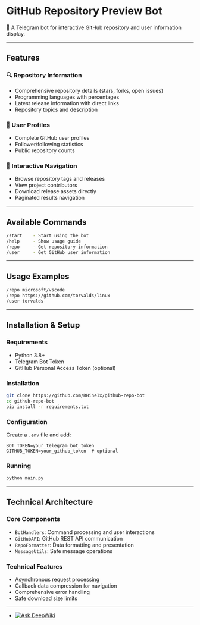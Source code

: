 # GitHub Repository Preview Bot

🤖 A Telegram bot for interactive GitHub repository and user information display.

---

## Features

### 🔍 Repository Information

- Comprehensive repository details (stars, forks, open issues)
- Programming languages with percentages
- Latest release information with direct links
- Repository topics and description

### 👤 User Profiles

- Complete GitHub user profiles
- Follower/following statistics
- Public repository counts

### 🚀 Interactive Navigation

- Browse repository tags and releases
- View project contributors
- Download release assets directly
- Paginated results navigation

---

## Available Commands

```bash
/start    - Start using the bot  
/help     - Show usage guide  
/repo     - Get repository information  
/user     - Get GitHub user information  
```

---

## Usage Examples

```bash
/repo microsoft/vscode  
/repo https://github.com/torvalds/linux  
/user torvalds  
```

---

## Installation & Setup

### Requirements

- Python 3.8+
- Telegram Bot Token
- GitHub Personal Access Token (optional)

### Installation

```bash
git clone https://github.com/RHineIx/github-repo-bot  
cd github-repo-bot  
pip install -r requirements.txt  
```

### Configuration

Create a `.env` file and add:

```env
BOT_TOKEN=your_telegram_bot_token  
GITHUB_TOKEN=your_github_token  # optional  
```

### Running

```bash
python main.py
```

---

## Technical Architecture

### Core Components

- `BotHandlers`: Command processing and user interactions  
- `GitHubAPI`: GitHub REST API communication  
- `RepoFormatter`: Data formatting and presentation  
- `MessageUtils`: Safe message operations  

### Technical Features

- Asynchronous request processing  
- Callback data compression for navigation  
- Comprehensive error handling  
- Safe download size limits

---

- [![Ask DeepWiki](https://deepwiki.com/badge.svg)](https://deepwiki.com/RHineIx/github-repo-bot)
